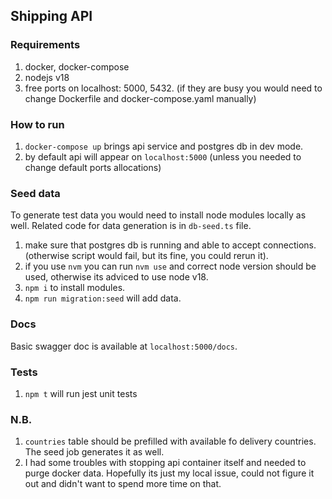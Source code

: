 ## Shipping API

### Requirements

1. docker, docker-compose
1. nodejs v18
1. free ports on localhost: 5000, 5432. (if they are busy you would need to change Dockerfile and docker-compose.yaml manually)

### How to run

1. `docker-compose up` brings api service and postgres db in dev mode.
1. by default api will appear on `localhost:5000` (unless you needed to change default ports allocations)

### Seed data

To generate test data you would need to install node modules locally as well. Related code for data generation is in `db-seed.ts` file.

1. make sure that postgres db is running and able to accept connections. (otherwise script would fail, but its fine, you could rerun it).
1. if you use `nvm` you can run `nvm use` and correct node version should be used, otherwise its adviced to use node v18.
1. `npm i` to install modules.
1. `npm run migration:seed` will add data.

### Docs

Basic swagger doc is available at `localhost:5000/docs`.

### Tests

1. `npm t` will run jest unit tests

### N.B.

1. `countries` table should be prefilled with available fo delivery countries. The seed job generates it as well.
2. I had some troubles with stopping api container itself and needed to purge docker data. Hopefully its just my local issue, could not figure it out and didn't want to spend more time on that.
